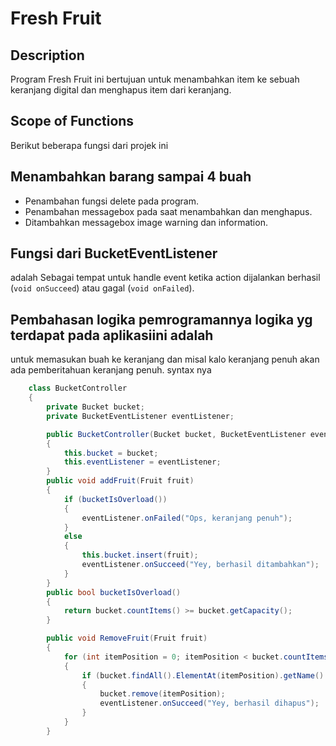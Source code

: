 ﻿# Fresh Fruit

## Description
Program Fresh Fruit ini bertujuan untuk menambahkan item ke sebuah keranjang digital dan menghapus item dari keranjang.
## Scope of Functions
Berikut beberapa fungsi dari projek ini

## Menambahkan barang sampai 4 buah
- Penambahan fungsi delete pada program.
- Penambahan messagebox pada saat menambahkan dan menghapus.
- Ditambahkan messagebox image warning dan information.


## Fungsi dari BucketEventListener 
adalah Sebagai tempat untuk handle event ketika action dijalankan berhasil (```void onSucceed```) atau gagal (```void onFailed```).
## Pembahasan logika pemrogramannya logika yg terdapat pada aplikasiini adalah 
untuk memasukan buah ke keranjang dan misal kalo keranjang penuh akan ada pemberitahuan keranjang penuh.
syntax nya 
```csharp
    class BucketController
    {
        private Bucket bucket;
        private BucketEventListener eventListener;

        public BucketController(Bucket bucket, BucketEventListener eventListener)
        {
            this.bucket = bucket;
            this.eventListener = eventListener;
        }
        public void addFruit(Fruit fruit)
        {
            if (bucketIsOverload())
            {
                eventListener.onFailed("Ops, keranjang penuh");
            }
            else
            {
                this.bucket.insert(fruit);
                eventListener.onSucceed("Yey, berhasil ditambahkan");
            }
        }
        public bool bucketIsOverload()
        {
            return bucket.countItems() >= bucket.getCapacity();
        }

        public void RemoveFruit(Fruit fruit)
        {
            for (int itemPosition = 0; itemPosition < bucket.countItems(); itemPosition++)
            {
                if (bucket.findAll().ElementAt(itemPosition).getName() == fruit.name)
                {
                    bucket.remove(itemPosition);
                    eventListener.onSucceed("Yey, berhasil dihapus");
                }
            }
        }
```
